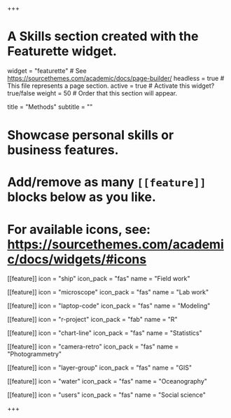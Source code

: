 +++
# A Skills section created with the Featurette widget.
widget = "featurette"  # See https://sourcethemes.com/academic/docs/page-builder/
headless = true  # This file represents a page section.
active = true  # Activate this widget? true/false
weight = 50  # Order that this section will appear.

title = "Methods"
subtitle = ""

# Showcase personal skills or business features.
#
# Add/remove as many `[[feature]]` blocks below as you like.
#
# For available icons, see: https://sourcethemes.com/academic/docs/widgets/#icons

[[feature]]
  icon = "ship"
  icon_pack = "fas"
  name = "Field work"

[[feature]]
    icon = "microscope"
    icon_pack = "fas"
    name = "Lab work"

[[feature]]
  icon = "laptop-code"
  icon_pack = "fas"
  name = "Modeling"

[[feature]]
  icon = "r-project"
  icon_pack = "fab"
  name = "R"

[[feature]]
  icon = "chart-line"
  icon_pack = "fas"
  name = "Statistics"

[[feature]]
  icon = "camera-retro"
  icon_pack = "fas"
  name = "Photogrammetry"

[[feature]]
    icon = "layer-group"
    icon_pack = "fas"
    name = "GIS"

[[feature]]
    icon = "water"
    icon_pack = "fas"
    name = "Oceanography"

[[feature]]
    icon = "users"
    icon_pack = "fas"
    name = "Social science"


+++
